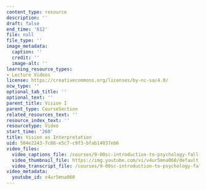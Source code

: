 ```yaml
---
content_type: resource
description: ''
draft: false
end_time: '612'
file: null
file_type: ''
image_metadata:
  caption: ''
  credit: ''
  image-alt: ''
learning_resource_types:
- Lecture Videos
license: https://creativecommons.org/licenses/by-nc-sa/4.0/
ocw_type: ''
optional_tab_title: ''
optional_text: ''
parent_title: Vision I
parent_type: CourseSection
related_resources_text: ''
resource_index_text: ''
resourcetype: Video
start_time: '260'
title: Vision as Interpretation
uid: 504e2243-7c86-e5c7-c9f3-bfab14037eb6
video_files:
  video_captions_file: /courses/9-00sc-introduction-to-psychology-fall-2011/304ff5146684558fa40073cb08144d53_v4ur5mna060.vtt
  video_thumbnail_file: https://img.youtube.com/vi/v4ur5mna060/default.jpg
  video_transcript_file: /courses/9-00sc-introduction-to-psychology-fall-2011/dd4cb05ef3876bb8bb0fdf4078ab5e76_v4ur5mna060.pdf
video_metadata:
  youtube_id: v4ur5mna060
---
```

